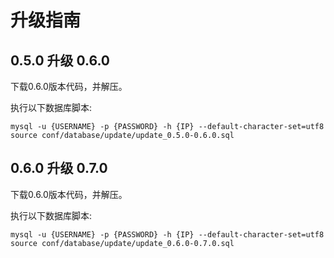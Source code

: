 # 升级指南

## 0.5.0 升级 0.6.0
下载0.6.0版本代码，并解压。

执行以下数据库脚本:
```
mysql -u {USERNAME} -p {PASSWORD} -h {IP} --default-character-set=utf8
source conf/database/update/update_0.5.0-0.6.0.sql
```

## 0.6.0 升级 0.7.0
下载0.6.0版本代码，并解压。

执行以下数据库脚本:
```
mysql -u {USERNAME} -p {PASSWORD} -h {IP} --default-character-set=utf8
source conf/database/update/update_0.6.0-0.7.0.sql
```